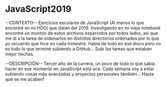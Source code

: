 # JavaScript2019
--CONTEXTO-- Ejercicios escolares de JavaScript (Al menos lo que encontré en mi HDD) que datan del 2019. Investigando en mi vieja notebook encontré un montón de estos archivos esparcidos por todos lados, así que me di a la tarea de ordenarlos en distintos directorios ordenados por lo que yo recuerdo que hice en cada trimestre. Había de todo en ese disco pero no es todo lo que terminé subiendo a GitHub... Subí las tareas que estaban mejor hechas.

--DESCRIPCIÓN-- Tercer año de la carrera, un poco de todo lo que sabía hacer en ese momento en JavaScript está acá. Cada semana voy a estar subiendo cosas más avanzadas y proyectos personales también... Hasta que se me acaben!
